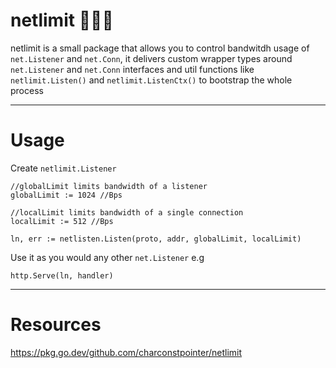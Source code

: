 # netlimit 🧙🏻‍♂️

netlimit is a small package that allows you to control bandwitdh usage of `net.Listener` and `net.Conn`, it delivers custom wrapper types around `net.Listener` and `net.Conn` interfaces and util functions like `netlimit.Listen()` and `netlimit.ListenCtx()` to bootstrap the whole process

---

# Usage

Create `netlimit.Listener`

```
//globalLimit limits bandwidth of a listener
globalLimit := 1024 //Bps

//localLimit limits bandwidth of a single connection
localLimit := 512 //Bps

ln, err := netlisten.Listen(proto, addr, globalLimit, localLimit)
```

Use it as you would any other `net.Listener` e.g

```
http.Serve(ln, handler)
```

---
# Resources
https://pkg.go.dev/github.com/charconstpointer/netlimit
